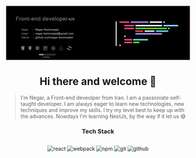 <img src="/git-cover2.jpg"/>

<h1 align="center">Hi there and welcome 👋</h1> 

> I'm Negar, a Front-end deveolper from Iran. I am a passoniate self-taught developer. I am always eager to learn new technologies, new techniques and improve my skills. I try my level best to keep up with the advances. Nowdays I'm learning NextJs, by the way if it let us 😅

<h3 align="center" color="blue">Tech Stack</h3>

##

<section align="center">
  
![react](https://camo.githubusercontent.com/b615c7a54e5bf6cfcd70dad80449cde633e211e922747b29cbf242092c51deb2/68747470733a2f2f696d672e736869656c64732e696f2f7374617469632f76313f6c6f676f3d7265616374266c6162656c3d266d6573736167653d526561637426636f6c6f723d324433333342266c6f676f57696474683d3230266c6f676f436f6c6f723d454545267374796c653d666c61742d737175617265)
![webpack](https://camo.githubusercontent.com/f6c6fb8739cfb7456e7d5365aa5b98ff7a578f00092fdc27ffd12f1f4ed13bcf/68747470733a2f2f696d672e736869656c64732e696f2f7374617469632f76313f6c6f676f3d7765627061636b266c6162656c3d266d6573736167653d5765627061636b26636f6c6f723d324433333342266c6f676f57696474683d3230266c6f676f436f6c6f723d454545267374796c653d666c61742d737175617265)
![npm](https://camo.githubusercontent.com/0d7f89dd5dedc20052d72310a75ea0b12e5718a9bbb63c4e7936ed335c2aa846/68747470733a2f2f696d672e736869656c64732e696f2f7374617469632f76313f6c6f676f3d6e706d266c6162656c3d266d6573736167653d6e706d26636f6c6f723d324433333342266c6f676f57696474683d3230266c6f676f436f6c6f723d454545267374796c653d666c61742d737175617265)
![git](https://camo.githubusercontent.com/d8dc5a567d7154d9aca38f441cfdd2ec97622834f5c2fbf9faeca301bc713e00/68747470733a2f2f696d672e736869656c64732e696f2f7374617469632f76313f6c6f676f3d676974266c6162656c3d266d6573736167653d67697426636f6c6f723d324433333342266c6f676f57696474683d3230266c6f676f436f6c6f723d454545267374796c653d666c61742d737175617265)
![github](https://camo.githubusercontent.com/a5f441f6cf75ae0b689987a01a7cff7650141fcc5fd80e9c1d1886851cb88089/68747470733a2f2f696d672e736869656c64732e696f2f7374617469632f76313f6c6f676f3d676974687562266c6162656c3d266d6573736167653d47697468756226636f6c6f723d324433333342266c6f676f57696474683d3230266c6f676f436f6c6f723d454545267374796c653d666c61742d737175617265)
</section>
